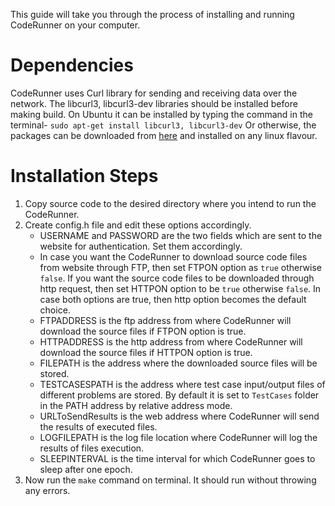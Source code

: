 This guide will take you through the process of installing and running CodeRunner on your computer.


Dependencies	
==============	
CodeRunner uses Curl library for sending and receiving data over the network. The libcurl3, libcurl3-dev libraries should be installed before making build. On Ubuntu it can be installed by typing the command in the terminal- `sudo apt-get install libcurl3, libcurl3-dev`
Or otherwise, the packages can be downloaded from [here](curl.haxx.se) and installed on any linux flavour.


Installation Steps	
==============
1. Copy source code to the desired directory where you intend to run the CodeRunner.
2. Create config.h file and edit these options accordingly.
    * USERNAME and PASSWORD are the two fields which are sent to the website for authentication. Set them accordingly.
    * In case you want the CodeRunner to download source code files from website through FTP, then set FTPON option as `true` otherwise `false`. If you want the source code files to be downloaded through http request, then set HTTPON option to be `true` otherwise `false`. In case both options are true, then http option becomes the default choice.
    * FTPADDRESS is the ftp address from where CodeRunner will download the source files if FTPON option is true.
    * HTTPADDRESS is the http address from where CodeRunner will download the source files if HTTPON option is true.
    * FILEPATH is the address where the downloaded source files will be stored.
    * TESTCASESPATH is the address where test case input/output files of different problems are stored. By default it is set to `TestCases` folder in the PATH address by relative address mode.
    * URLToSendResults is the web address where CodeRunner will send the results of executed files.
    * LOGFILEPATH is the log file location where CodeRunner will log the results of files execution.
    * SLEEPINTERVAL is the time interval for which CodeRunner goes to sleep after one epoch.
3. Now run the `make` command on terminal. It should run without throwing any errors.

